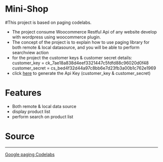 # Mini-Shop
#This project is based on paging codelabs. 
* The project consume Woocommerce Restful Api of any website develop with wordpress
using woocommerce plugin.
* The concept of the project is to explain how to use paging library for both remote & local datasource, and you will be able to perform searchview action 
* for the project the customer keys & customer secret details:
customer_key = ck_7ae18a838d4eef3321447c5fdfd88c96020d0f48
customer_secret = cs_bed4f32d44a97c8bb6e7d23fb3a00b1c762e1969
* click [here](https://docs.woocommerce.com/document/woocommerce-rest-api/) to generate the Api Key (customer_key & customer_secret)


# Features
* Both remote & local data source
* display product list
* perform search on product list

# Source
-------------------------------
[Google paging Codelabs](https://codelabs.developers.google.com/codelabs/android-paging/)
